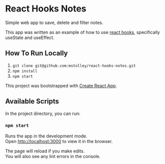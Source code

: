 # React Hooks Notes

Simple web app to save, delete and filter notes.

This app was written as an example of how to use [react hooks](https://reactjs.org/docs/hooks-reference.html), specifically useState and useEffect.

## How To Run Locally

1. `git clone git@github.com:mstolley/react-hooks-notes.git`
2. `npm install`
3. `npm start`

This project was bootstrapped with [Create React App](https://github.com/facebook/create-react-app).

## Available Scripts

In the project directory, you can run:

### `npm start`

Runs the app in the development mode.<br>
Open [http://localhost:3000](http://localhost:3000) to view it in the browser.

The page will reload if you make edits.<br>
You will also see any lint errors in the console.

